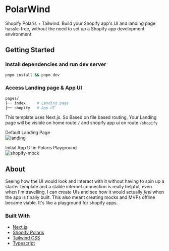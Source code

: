 # PolarWind

Shopify Polaris + Tailwind. Build your Shopify app's UI and landing page hassle-free, without the need to set up a Shopify app development environment.

## Getting Started

### Install dependencies and run dev server

```sh
pnpm install && pnpm dev
```

### Access Landing page & App UI

```bash
pages/
├── index     # Landing page
├── shopify   # App UI

```

This template uses Next.js. So Based on file based routing, Your Landing page will be visible on home route `/` and shopify app ui on route `/shopify`

Default Landing Page
<br/>
![landing](https://github.com/2hari/PolarWind/assets/73457568/57c3d863-f528-45fd-8e1e-5129fe12d596)

Initial App UI in Polaris Playground
<br/>
![shopify-mock](https://github.com/2hari/PolarWind/assets/73457568/6fee244a-8577-4a4f-ae8e-8d276544ebb0)

## About

Seeing how the UI would look and interact with it without having to spin up a starter template and a stable internet connection is really helpful, even when I'm travelling, I can create UIs and see how it would actually _feel_ when the app is finally built. This also meant creating mocks and MVPs offline became viable. It's like a playground for shopify apps.

### Built With

- [Next.js](https://nextjs.org/)
- [Shopify Polaris](https://polaris.shopify.com/)
- [Tailwind CSS](https://tailwindcss.com/)
- [Typescript](https://www.typescriptlang.org/)
